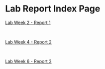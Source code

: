 # Lab Report Index Page
[Lab Week 2 - Report 1](lab-report-1-week2.md)

<br>

[Lab Week 4 - Report 2](lab-report-2-week4.md)
  
<br>

[Lab Week 6 - Report 3](lab-report-3-week6.md)